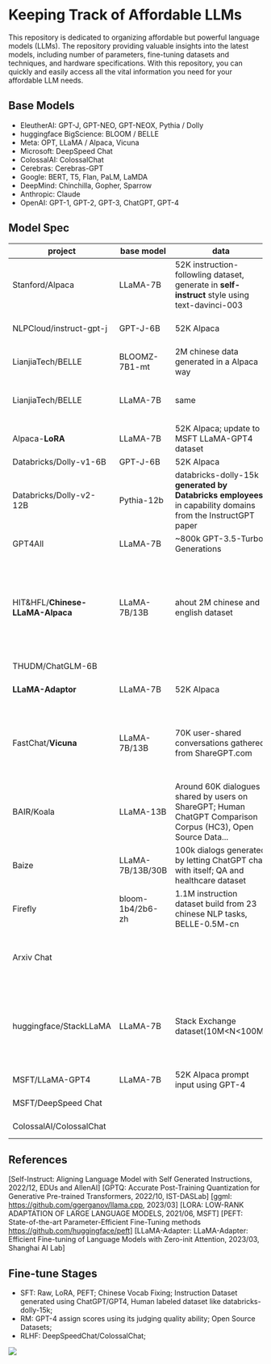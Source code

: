 # Keeping Track of Affordable LLMs

This repository is dedicated to organizing affordable but powerful language models (LLMs). The repository providing valuable insights into the latest models, including number of parameters, fine-tuning datasets and techniques, and hardware specifications. With this repository, you can quickly and easily access all the vital information you need for your affordable LLM needs.


## Base Models
- EleutherAI: GPT-J, GPT-NEO, GPT-NEOX, Pythia / Dolly
- huggingface BigScience: BLOOM / BELLE
- Meta: OPT, LLaMA / Alpaca, Vicuna
- Microsoft: DeepSpeed Chat
- ColossalAI: ColossalChat
- Cerebras: Cerebras-GPT
- Google: BERT, T5, Flan, PaLM, LaMDA
- DeepMind: Chinchilla, Gopher, Sparrow
- Anthropic: Claude
- OpenAI: GPT-1, GPT-2, GPT-3, ChatGPT, GPT-4


## Model Spec

|project|base model|data|finetune|hardware/Cost|
|-------|-------------|-----|---------|----------|
|Stanford/Alpaca|LLaMA-7B|52K instruction-followling dataset, generate in **self-instruct** style using text-davinci-003|SFT|3 hours on 8 80GB A100s, $500(data) + $100(training)|
|NLPCloud/instruct-gpt-j|GPT-J-6B|52K Alpaca|SFT|fp16 model deploy well on 16GB Tesla T4|
|LianjiaTech/BELLE|BLOOMZ-7B1-mt|2M chinese data generated in a Alpaca way|SFT|8-bit **GPTQ** quantization using 12GB GPU|
|LianjiaTech/BELLE|LLaMA-7B| same | SFT |4-bit **ggml** quantization work well on M1 chip Mac|
|Alpaca-**LoRA**|LLaMA-7B|52K Alpaca; update to MSFT LLaMA-GPT4 dataset |SFT with LoRA|hours on a single RTX 4090(24GB)|
|Databricks/Dolly-v1-6B|GPT-J-6B|52K Alpaca|SFT|
|Databricks/Dolly-v2-12B|Pythia-12b|databricks-dolly-15k **generated by Databricks employees** in capability domains from the InstructGPT paper|SFT|about 3.5 hours on 8 V100s with fp16 to complete 1 epoch|
|GPT4All|LLaMA-7B|~800k GPT-3.5-Turbo Generations|SFT with LoRA|
|HIT&HFL/**Chinese-LLaMA-Alpaca**|LLaMA-7B/13B| ahout 2M chinese and english dataset |add **20K chinese sentencepiece tokens** to vocab to improve chinese decoding effciency; using DeepSpeed Zero-2| pretrain on 20GB general chinese corpus on 16 A100s; SFT with LoRA on 16 A100s|
|THUDM/ChatGLM-6B|
|**LLaMA-Adaptor**|LLaMA-7B|52K Alpaca|SFT with LLaMA-Adaptor| reduce 3 hours to 1 hour, 1.2M instead of 7B |
|FastChat/**Vicuna**|LLaMA-7B/13B|70K user-shared conversations gathered from ShareGPT.com|SFT, 40x larger dataset and 4x sequence length |4/8 A100s, $140/300 for training, **Impressing GPT-4 with ~90% ChatGPT Quality**|
|BAIR/Koala|LLaMA-13B|Around 60K dialogues shared by users on ShareGPT; Human ChatGPT Comparison Corpus (HC3), Open Source Data...|SFT with JAX/Flax | 2 epochs in 6 hours using 8 A100s, beat ChatGPT on 180 real user queries|
|Baize|LLaMA-7B/13B/30B|100k dialogs generated by letting ChatGPT chat with itself; QA and healthcare dataset |SFT with LoRA| run on A100(80GB)s|
|Firefly|bloom-1b4/2b6-zh|1.1M instruction dataset build from 23 chinese NLP tasks, BELLE-0.5M-cn |reduce vocab from 25w to 4.6w, SFT|
|Arxiv Chat| | | build on ChatGPT(QA), LangChain(main logic) and h2oai(UI) |
|huggingface/StackLLaMA|LLaMA-7B|Stack Exchange dataset(10M<N<100M)|SFT + RLHF|(2+8)*7B=70GB, 80GB A100 works fine, LoRA/PEFT makes 50-60B model works on a single A100 possible |
|MSFT/LLaMA-GPT4|LLaMA-7B|52K Alpaca prompt input using GPT-4| SFT, RM|
|MSFT/DeepSpeed Chat| | | support SFT, RM, RLHF | [Efficiency and Affordability](https://github.com/microsoft/DeepSpeed/tree/master/blogs/deepspeed-chat) |
|ColossalAI/ColossalChat| | | support SFT, RM, RLHF | [quick preview](https://github.com/hpcaitech/ColossalAI/tree/main/applications/Chat#quick-preview)|


## References
[Self-Instruct: Aligning Language Model with Self Generated Instructions, 2022/12, EDUs and AllenAI]
[GPTQ: Accurate Post-Training Quantization for Generative Pre-trained Transformers, 2022/10, IST-DASLab]
[ggml: https://github.com/ggerganov/llama.cpp, 2023/03]
[LORA: LOW-RANK ADAPTATION OF LARGE LANGUAGE MODELS, 2021/06, MSFT]
[PEFT: State-of-the-art Parameter-Efficient Fine-Tuning methods https://github.com/huggingface/peft]
[LLaMA-Adapter: LLaMA-Adapter: Efficient Fine-tuning of Language Models with Zero-init Attention, 2023/03, Shanghai AI Lab]


## Fine-tune Stages
- SFT: Raw, LoRA, PEFT; Chinese Vocab Fixing; Instruction Dataset generated using ChatGPT/GPT4, Human labeled dataset like databricks-dolly-15k;
- RM: GPT-4 assign scores using its judging quality ability; Open Source Datasets;
- RLHF: DeepSpeedChat/ColossalChat;

![](https://openaicom.imgix.net/cf717bdb-0c8c-428a-b82b-3c3add87a600/ChatGPT_Diagram.svg?fm=auto&auto=compress,format&fit=min&w=1919&h=1138)
